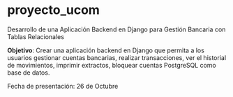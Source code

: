 # proyecto_ucom
Desarrollo de una Aplicación Backend en Django para Gestión Bancaria con Tablas Relacionales

**Objetivo**: Crear una aplicación backend en Django que permita a los usuarios gestionar cuentas bancarias, realizar transacciones, ver el historial de movimientos, imprimir extractos, bloquear cuentas  PostgreSQL como base de datos.

Fecha de presentación: 26 de Octubre
